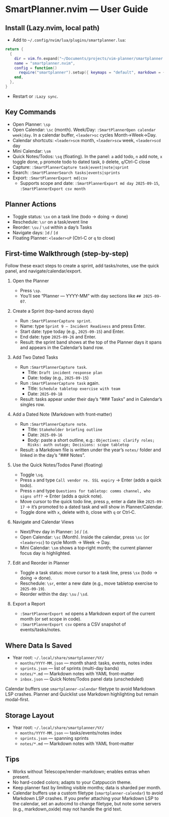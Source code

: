 # SmartPlanner.nvim — User Guide

## Install (Lazy.nvim, local path)
- Add to `~/.config/nvim/lua/plugins/smartplanner.lua`:
```lua
return {
  {
    dir = vim.fn.expand("~/Documents/projects/vim-planner/smartplanner.nvim"),
    name = "smartplanner.nvim",
    config = function()
      require("smartplanner").setup({ keymaps = "default", markdown = { render = true }, telescope = { enable = true } })
    end,
  },
}
```
- Restart or `:Lazy sync`.

## Key Commands
- Open Planner: `\sp`
- Open Calendar: `\sc` (month). Week/Day: `:SmartPlannerOpen calendar week|day`. In a calendar buffer, `<leader>sc` cycles Month→Week→Day.
- Calendar shortcuts: `<leader>scm` month, `<leader>scw` week, `<leader>scd` day
- Mini Calendar: `\sm`
- Quick Notes/Todos: `\sq` (floating). In the panel: `a` add todo, `n` add note, `x` toggle done, `p` promote todo to dated task, `D` delete, `q`/Ctrl-C close
- Capture: `:SmartPlannerCapture task|event|note|sprint`
- Search: `:SmartPlannerSearch tasks|events|sprints`
- Export: `:SmartPlannerExport md|csv`
  - Supports scope and date: `:SmartPlannerExport md day 2025-09-15`, `:SmartPlannerExport csv month`

## Planner Actions
- Toggle status: `\sx` on a task line (todo → doing → done)
- Reschedule: `\sr` on a task/event line
- Reorder: `\su` / `\sd` within a day’s Tasks
- Navigate days: `]d` / `[d`
- Floating Planner: `<leader>sP` (Ctrl-C or `q` to close)

## First-time Walkthrough (step-by-step)
Follow these exact steps to create a sprint, add tasks/notes, use the quick panel, and navigate/calendar/export.

1) Open the Planner
   - Press `\sp`.
   - You’ll see “Planner — YYYY-MM” with day sections like `## 2025-09-07`.

2) Create a Sprint (top-band across days)
   - Run `:SmartPlannerCapture sprint`.
   - Name: type `Sprint 9 — Incident Readiness` and press Enter.
   - Start date: type today (e.g., `2025-09-15`) and Enter.
   - End date: type `2025-09-26` and Enter.
   - Result: the sprint band shows at the top of the Planner days it spans and appears in the Calendar’s band row.

3) Add Two Dated Tasks
   - Run `:SmartPlannerCapture task`.
     - Title: `Draft incident response plan`
     - Date: today (e.g., `2025-09-15`)
   - Run `:SmartPlannerCapture task` again.
     - Title: `Schedule tabletop exercise with team`
     - Date: `2025-09-18`
   - Result: tasks appear under their day’s “### Tasks” and in Calendar’s singles row.

4) Add a Dated Note (Markdown with front‑matter)
   - Run `:SmartPlannerCapture note`.
     - Title: `Stakeholder briefing outline`
     - Date: `2025-09-16`
     - Body: paste a short outline, e.g.:
       `Objectives: clarify roles; Risks: auth outage; Decisions: scope tabletop`
   - Result: a Markdown file is written under the year’s `notes/` folder and linked in the day’s “### Notes”.

5) Use the Quick Notes/Todos Panel (floating)
   - Toggle `\sq`.
   - Press `a` and type `Call vendor re. SSL expiry` → Enter (adds a quick todo).
   - Press `n` and type `Questions for tabletop: comms channel, who signs off?` → Enter (adds a quick note).
   - Move cursor to the quick todo line, press `p`, enter a date like `2025-09-17` → it’s promoted to a dated task and will show in Planner/Calendar.
   - Toggle done with `x`, delete with `D`, close with `q` or Ctrl‑C.

6) Navigate and Calendar Views
   - Next/Prev day in Planner: `]d` / `[d`.
   - Open Calendar: `\sc` (Month). Inside the calendar, press `\sc` (or `<leader>sc`) to cycle Month → Week → Day.
   - Mini Calendar: `\sm` shows a top‑right month; the current planner focus day is highlighted.

7) Edit and Reorder in Planner
   - Toggle a task status: move cursor to a task line, press `\sx` (todo → doing → done).
   - Reschedule: `\sr`, enter a new date (e.g., move tabletop exercise to `2025-09-19`).
   - Reorder within the day: `\su` / `\sd`.

8) Export a Report
   - `:SmartPlannerExport md` opens a Markdown export of the current month (or set scope in code).
   - `:SmartPlannerExport csv` opens a CSV snapshot of events/tasks/notes.

## Where Data Is Saved
- Year root: `~/.local/share/smartplanner/%Y/`
  - `months/YYYY-MM.json` — month shard: tasks, events, notes index
  - `sprints.json` — list of sprints (multi-day bands)
  - `notes/*.md` — Markdown notes with YAML front-matter
  - `inbox.json` — Quick Notes/Todos panel data (unscheduled)

Calendar buffers use `smartplanner-calendar` filetype to avoid Markdown LSP crashes. Planner and Quicklist use Markdown highlighting but remain modal-first.

## Storage Layout
- Year root: `~/.local/share/smartplanner/%Y/`
  - `months/YYYY-MM.json` — tasks/events/notes index
  - `sprints.json` — spanning sprints
  - `notes/*.md` — Markdown notes with YAML front‑matter

## Tips
- Works without Telescope/render-markdown; enables extras when present.
- No hard-coded colors; adapts to your Catppuccin theme.
- Keep planner fast by limiting visible months; data is sharded per month.
- Calendar buffers use a custom filetype (`smartplanner-calendar`) to avoid Markdown LSP crashes. If you prefer attaching your Markdown LSP to the calendar, set an autocmd to change filetype, but note some servers (e.g., markdown_oxide) may not handle the grid text.

